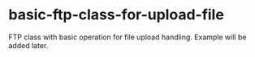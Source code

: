 # basic-ftp-class-for-upload-file
FTP class with basic operation for file upload handling.
Example will be added later.
